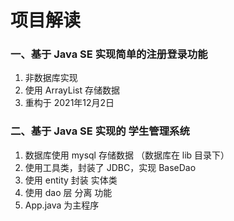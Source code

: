 # 项目解读
### 一、基于 Java SE 实现简单的注册登录功能  
1. 非数据库实现
2. 使用 ArrayList 存储数据
3. 重构于 2021年12月2日

### 二、基于 Java SE 实现的 学生管理系统
1. 数据库使用 mysql 存储数据 （数据库在 lib 目录下）
2. 使用工具类，封装了 JDBC，实现 BaseDao
3. 使用 entity 封装 实体类
4. 使用 dao 层 分离 功能
5. App.java 为主程序  
